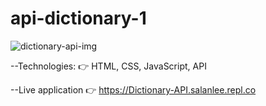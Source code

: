 # api-dictionary-1

![dictionary-api-img](https://todo-app.salanlee.repl.co/)

--Technologies:
👉 HTML, CSS, JavaScript, API

--Live application
👉 https://Dictionary-API.salanlee.repl.co
